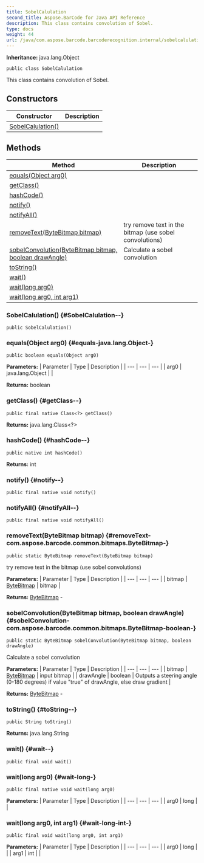 ```yaml
---
title: SobelCalulation
second_title: Aspose.BarCode for Java API Reference
description: This class contains convolution of Sobel.
type: docs
weight: 44
url: /java/com.aspose.barcode.barcoderecognition.internal/sobelcalulation/
---
```

**Inheritance:**
java.lang.Object
```
public class SobelCalulation
```

This class contains convolution of Sobel.
## Constructors

| Constructor | Description |
| --- | --- |
| [SobelCalulation()](#SobelCalulation--) |  |
## Methods

| Method | Description |
| --- | --- |
| [equals(Object arg0)](#equals-java.lang.Object-) |  |
| [getClass()](#getClass--) |  |
| [hashCode()](#hashCode--) |  |
| [notify()](#notify--) |  |
| [notifyAll()](#notifyAll--) |  |
| [removeText(ByteBitmap bitmap)](#removeText-com.aspose.barcode.common.bitmaps.ByteBitmap-) | try remove text in the bitmap (use sobel convolutions) |
| [sobelConvolution(ByteBitmap bitmap, boolean drawAngle)](#sobelConvolution-com.aspose.barcode.common.bitmaps.ByteBitmap-boolean-) | Calculate a sobel convolution |
| [toString()](#toString--) |  |
| [wait()](#wait--) |  |
| [wait(long arg0)](#wait-long-) |  |
| [wait(long arg0, int arg1)](#wait-long-int-) |  |
### SobelCalulation() {#SobelCalulation--}
```
public SobelCalulation()
```


### equals(Object arg0) {#equals-java.lang.Object-}
```
public boolean equals(Object arg0)
```




**Parameters:**
| Parameter | Type | Description |
| --- | --- | --- |
| arg0 | java.lang.Object |  |

**Returns:**
boolean
### getClass() {#getClass--}
```
public final native Class<?> getClass()
```




**Returns:**
java.lang.Class<?>
### hashCode() {#hashCode--}
```
public native int hashCode()
```




**Returns:**
int
### notify() {#notify--}
```
public final native void notify()
```




### notifyAll() {#notifyAll--}
```
public final native void notifyAll()
```




### removeText(ByteBitmap bitmap) {#removeText-com.aspose.barcode.common.bitmaps.ByteBitmap-}
```
public static ByteBitmap removeText(ByteBitmap bitmap)
```


try remove text in the bitmap (use sobel convolutions)

**Parameters:**
| Parameter | Type | Description |
| --- | --- | --- |
| bitmap | [ByteBitmap](../../com.aspose.barcode.common.bitmaps/bytebitmap) | bitmap |

**Returns:**
[ByteBitmap](../../com.aspose.barcode.common.bitmaps/bytebitmap) - 
### sobelConvolution(ByteBitmap bitmap, boolean drawAngle) {#sobelConvolution-com.aspose.barcode.common.bitmaps.ByteBitmap-boolean-}
```
public static ByteBitmap sobelConvolution(ByteBitmap bitmap, boolean drawAngle)
```


Calculate a sobel convolution

**Parameters:**
| Parameter | Type | Description |
| --- | --- | --- |
| bitmap | [ByteBitmap](../../com.aspose.barcode.common.bitmaps/bytebitmap) | input bitmap |
| drawAngle | boolean | Outputs a steering angle (0-180 degrees) if value "true" of drawAngle, else draw gradient |

**Returns:**
[ByteBitmap](../../com.aspose.barcode.common.bitmaps/bytebitmap) - 
### toString() {#toString--}
```
public String toString()
```




**Returns:**
java.lang.String
### wait() {#wait--}
```
public final void wait()
```




### wait(long arg0) {#wait-long-}
```
public final native void wait(long arg0)
```




**Parameters:**
| Parameter | Type | Description |
| --- | --- | --- |
| arg0 | long |  |

### wait(long arg0, int arg1) {#wait-long-int-}
```
public final void wait(long arg0, int arg1)
```




**Parameters:**
| Parameter | Type | Description |
| --- | --- | --- |
| arg0 | long |  |
| arg1 | int |  |

